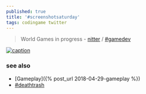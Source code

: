 ```yaml
---
published: true
title: '#screenshotsaturday'
tags: codingame twitter
---
```

> World Games in progress - [nitter](https://nitter.net/search?q=%23ScreenshotSaturday) / [#gamedev](https://mastodon.social/tags/gamedev)

[![caption](https://nitter.net/pic/https%3A%2F%2Fpbs.twimg.com%2Fprofile_banners%2F1418953075113578513%2F1627867009%2F1500x500)](https://nitter.net/ScreenshotSatRT)

### see also
- [Gameplay]({% post_url 2018-04-29-gameplay %})
- [#deathtrash](https://twitter.com/hashtag/deathtrash?src=hash)
